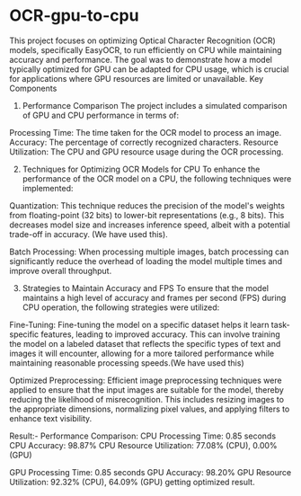 # OCR-gpu-to-cpu 

This project focuses on optimizing Optical Character Recognition (OCR) models, specifically EasyOCR, to run efficiently on CPU while maintaining accuracy and performance. The goal was to demonstrate how a model typically optimized for GPU can be adapted for CPU usage, which is crucial for applications where GPU resources are limited or unavailable.
Key Components
1. Performance Comparison
The project includes a simulated comparison of GPU and CPU performance in terms of:

Processing Time: The time taken for the OCR model to process an image.
Accuracy: The percentage of correctly recognized characters.
Resource Utilization: The CPU and GPU resource usage during the OCR processing.

2. Techniques for Optimizing OCR Models for CPU
To enhance the performance of the OCR model on a CPU, the following techniques were implemented:

Quantization: This technique reduces the precision of the model's weights from floating-point (32 bits) to lower-bit representations (e.g., 8 bits). This decreases model size and increases inference speed, albeit with a potential trade-off in accuracy. (We have used this).

Batch Processing: When processing multiple images, batch processing can significantly reduce the overhead of loading the model multiple times and improve overall throughput.

3. Strategies to Maintain Accuracy and FPS
To ensure that the model maintains a high level of accuracy and frames per second (FPS) during CPU operation, the following strategies were utilized:

Fine-Tuning: Fine-tuning the model on a specific dataset helps it learn task-specific features, leading to improved accuracy. This can involve training the model on a labeled dataset that reflects the specific types of text and images it will encounter, allowing for a more tailored performance while maintaining reasonable processing speeds.(We have used this)

Optimized Preprocessing: Efficient image preprocessing techniques were applied to ensure that the input images are suitable for the model, thereby reducing the likelihood of misrecognition. This includes resizing images to the appropriate dimensions, normalizing pixel values, and applying filters to enhance text visibility.

Result:- Performance Comparison:
CPU Processing Time: 0.85 seconds
CPU Accuracy: 98.87%
CPU Resource Utilization: 77.08% (CPU), 0.00% (GPU)

GPU Processing Time: 0.85 seconds
GPU Accuracy: 98.20%
GPU Resource Utilization: 92.32% (CPU), 64.09% (GPU)
getting optimized result.
